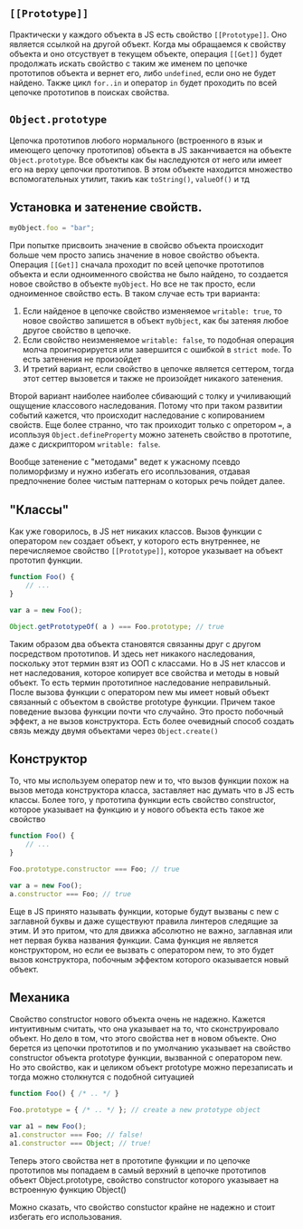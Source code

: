 ## `[[Prototype]]`
Практически у каждого объекта в JS есть свойство `[[Prototype]]`. Оно является ссылкой на другой объект. Когда мы обращаемся к свойству объекта и оно отсуствует в текущем объекте, операция `[[Get]]` будет продолжать искать свойство с таким же именем по цепочке прототипов объекта и вернет его, либо `undefined`, если оно не будет найдено. Также цикл `for..in` и оператор `in` будет проходить по всей цепочке прототипов в поисках свойства. 

## `Object.prototype`
Цепочка прототипов любого нормального (встроенного в язык и имеющего цепочку прототипов) объекта в JS заканчивается на объекте `Object.prototype`. Все объекты как бы наследуются от него или имеет его на верху цепочки прототипов. В этом объекте находится множество вспомогательных утилит, такиъ как `toString()`, `valueOf()` и тд

## Установка и затенение свойств.

```js 
myObject.foo = "bar";
```

При попытке присвоить значение в свойсво объекта происходит больше чем просто запись значение в новое свойство объекта. Операция `[[Get]]` сначала проходит по всей цепочке прототипов объекта и если одноименного свойства не было найдено, то создается новое свойство в объекте `myObject`. 
Но все не так просто, если одноименное свойство есть. В таком случае есть три варианта:
1. Если найденое в цепочке свойство изменяемое `writable: true`, то новое свойство запишется в объект `myObject`, как бы затеняя любое другое свойство в цепочке.
2. Если свойство неизменяемое `writable: false`, то подобная операция молча проигнорируется или завершится с ошибкой в `strict mode`. То есть затенения не произойдет
3. И третий вариант, если свойство в цепочке является сеттером, тогда этот сеттер вызовется и также не произойдет никакого затенения.

Второй вариант наиболее наиболее сбивающий с толку и училивающий ощущение классового наследования. Потому что при таком развитии событий кажется, что происходит наследование с копированием свойств. Еще более странно, что так проиходит только с опретором `=`, а исопльзуя `Object.defineProperty` можно затенеть свойство в прототипе, даже с дискриптором `writable: false`.

Вообще затенение с "методами" ведет к ужасному псевдо полиморфизму и нужно избегать его исопльзования, отдавая предпочнение более чистым паттернам о которых речь пойдет далее.

## "Классы"
Как уже говорилось, в JS нет никаких классов. Вызов функции с оператором `new` создает объект, у которого есть внутреннее, не перечисляемое свойство `[[Prototype]]`, которое указывает на объект прототип функции.
```js
function Foo() {
	// ...
}

var a = new Foo();

Object.getPrototypeOf( a ) === Foo.prototype; // true
```

Таким образом два объекта становятся связанны друг с другом посредством прототипов. И здесь нет никакого наследования, поскольку этот термин взят из ООП с классами. Но в JS нет классов и нет наследования, которое копирует все свойства и методы в новый объект. 
То есть термин прототипное наследование неправильный. После вызова функции с оператором new мы имеет новый объект связанный с объектом в свойстве prototype функции.
Причем такое поведение вызова функции почти что случайно. Это просто побочный эффект, а не вызов конструктора. Есть более очевидный способ создать связь между двумя объектами через `Object.create()`

## Конструктор

То, что мы используем оператор new и то, что вызов функции похож на вызов метода конструктора класса, заставляет нас думать что в JS есть классы. Более того, у прототипа функции есть свойство constructor, которое указывает на функцию и у нового объекта есть такое же свойство
```js
function Foo() {
	// ...
}

Foo.prototype.constructor === Foo; // true

var a = new Foo();
a.constructor === Foo; // true
```

Еще в JS принято называть функции, которые будут вызваны с new с заглавной буквы и даже существуют правила линтеров следящие за этим. И это притом, что для движка абсолютно не важно, заглавная или нет первая буква названия функции. 
Сама функция не является конструктором, но если ее вызвать с оператором new, то это будет вызов конструктора, побочным эффектом которого оказывается новый объект.

## Механика
Свойство constructor нового объекта очень не надежно. Кажется интуитивным считать, что она указывает на то, что сконструировало объект. Но дело в том, что этого свойства нет в новом объекте. Оно берется из цепочки прототипов и по умолчанию указывает на свойство constructor объекта prototype функции, вызванной с оператором new. Но это свойство, как и целиком объект prototype можно перезаписать и тогда можно столкнутся с подобной ситуацией 
```js
function Foo() { /* .. */ }

Foo.prototype = { /* .. */ }; // create a new prototype object

var a1 = new Foo();
a1.constructor === Foo; // false!
a1.constructor === Object; // true!
```
Теперь этого свойства нет в прототипе функции и по цепочке прототипов мы попадаем в самый верхний в цепочке прототипов объект Object.prototype, свойство constructor которого указывает на встроенную функцию Object()

Можно сказать, что свойство constuctor крайне не надежно и стоит избегать его использования.

